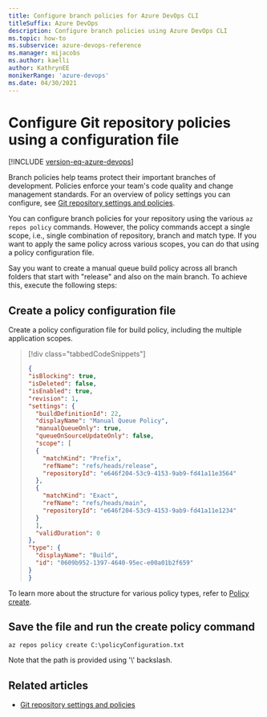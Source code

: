 ```yaml
---
title: Configure branch policies for Azure DevOps CLI 
titleSuffix: Azure DevOps 
description: Configure branch policies using Azure DevOps CLI  
ms.topic: how-to
ms.subservice: azure-devops-reference
ms.manager: mijacobs 
ms.author: kaelli  
author: KathrynEE
monikerRange: 'azure-devops'
ms.date: 04/30/2021
---
```


# Configure Git repository policies using a configuration file

[!INCLUDE [version-eq-azure-devops](../includes/version-eq-azure-devops.md)] 

Branch policies help teams protect their important branches of development. Policies enforce your team's code quality and change management standards. For an overview of policy settings you can configure, see [Git repository settings and policies](../repos/git/repository-settings.md).

You can configure branch policies for your repository using the various `az repos policy` commands. However, the policy commands accept a single scope, i.e., single combination of repository, branch and match type. If you want to apply the same policy across various scopes, you can do that using a policy configuration file.

Say you want to create a manual queue build policy across all branch folders that start with "release" and also on the main branch. To achieve this, execute the following steps:

## Create a policy configuration file 

Create a policy configuration file for build policy, including the multiple application scopes.

> [!div class="tabbedCodeSnippets"]
> ```json
> {
> "isBlocking": true,
> "isDeleted": false,
> "isEnabled": true,
> "revision": 1,
> "settings": {
>   "buildDefinitionId": 22,
>   "displayName": "Manual Queue Policy",
>   "manualQueueOnly": true,
>   "queueOnSourceUpdateOnly": false,
>   "scope": [
>   {
>     "matchKind": "Prefix",
>     "refName": "refs/heads/release",
>     "repositoryId": "e646f204-53c9-4153-9ab9-fd41a11e3564"
>   },
>   {
>     "matchKind": "Exact",
>     "refName": "refs/heads/main",
>     "repositoryId": "e646f204-53c9-4153-9ab9-fd41a11e1234"
>   }
>   ],
>   "validDuration": 0
> },
> "type": {
>   "displayName": "Build",
>   "id": "0609b952-1397-4640-95ec-e00a01b2f659"
> }
> }
> ```

To learn more about the structure for various policy types, refer to [Policy create](/rest/api/azure/devops/policy/configurations/create#examples).

## Save the file and run the create policy command

`az repos policy create C:\policyConfiguration.txt`

Note that the path is provided using '\\' backslash.

## Related articles 

- [Git repository settings and policies](../repos/git/repository-settings.md)

